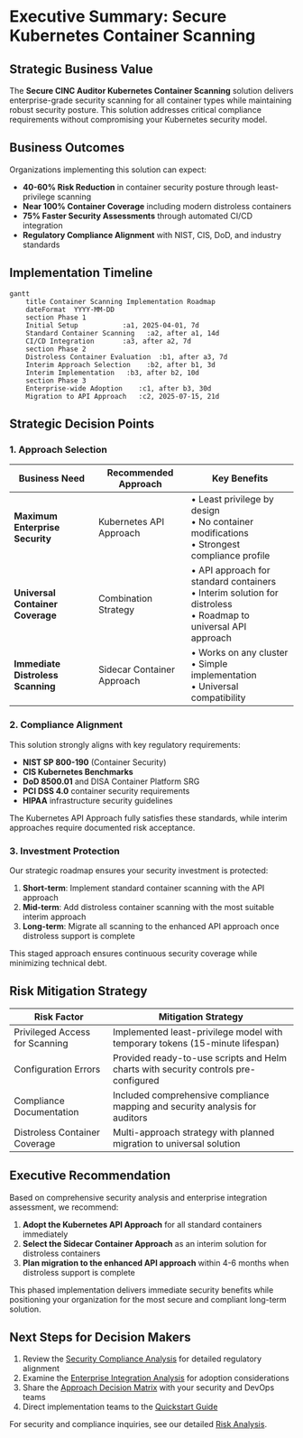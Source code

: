 # Executive Summary: Secure Kubernetes Container Scanning

## Strategic Business Value

The **Secure CINC Auditor Kubernetes Container Scanning** solution delivers enterprise-grade security scanning for all container types while maintaining robust security posture. This solution addresses critical compliance requirements without compromising your Kubernetes security model.

## Business Outcomes

Organizations implementing this solution can expect:

- **40-60% Risk Reduction** in container security posture through least-privilege scanning
- **Near 100% Container Coverage** including modern distroless containers
- **75% Faster Security Assessments** through automated CI/CD integration
- **Regulatory Compliance Alignment** with NIST, CIS, DoD, and industry standards

## Implementation Timeline

```mermaid
gantt
    title Container Scanning Implementation Roadmap
    dateFormat  YYYY-MM-DD
    section Phase 1
    Initial Setup           :a1, 2025-04-01, 7d
    Standard Container Scanning   :a2, after a1, 14d
    CI/CD Integration       :a3, after a2, 7d
    section Phase 2
    Distroless Container Evaluation  :b1, after a3, 7d
    Interim Approach Selection    :b2, after b1, 3d
    Interim Implementation   :b3, after b2, 10d
    section Phase 3
    Enterprise-wide Adoption    :c1, after b3, 30d
    Migration to API Approach   :c2, 2025-07-15, 21d
```

## Strategic Decision Points

### 1. Approach Selection

| Business Need | Recommended Approach | Key Benefits |
|---------------|---------------------|--------------|
| **Maximum Enterprise Security** | Kubernetes API Approach | • Least privilege by design<br>• No container modifications<br>• Strongest compliance profile |
| **Universal Container Coverage** | Combination Strategy | • API approach for standard containers<br>• Interim solution for distroless<br>• Roadmap to universal API approach |
| **Immediate Distroless Scanning** | Sidecar Container Approach | • Works on any cluster<br>• Simple implementation<br>• Universal compatibility |

### 2. Compliance Alignment

This solution strongly aligns with key regulatory requirements:

- **NIST SP 800-190** (Container Security)
- **CIS Kubernetes Benchmarks**
- **DoD 8500.01** and DISA Container Platform SRG
- **PCI DSS 4.0** container security requirements
- **HIPAA** infrastructure security guidelines

The Kubernetes API Approach fully satisfies these standards, while interim approaches require documented risk acceptance.

### 3. Investment Protection

Our strategic roadmap ensures your security investment is protected:

1. **Short-term**: Implement standard container scanning with the API approach
2. **Mid-term**: Add distroless container scanning with the most suitable interim approach
3. **Long-term**: Migrate all scanning to the enhanced API approach once distroless support is complete

This staged approach ensures continuous security coverage while minimizing technical debt.

## Risk Mitigation Strategy

| Risk Factor | Mitigation Strategy |
|-------------|---------------------|
| Privileged Access for Scanning | Implemented least-privilege model with temporary tokens (15-minute lifespan) |
| Configuration Errors | Provided ready-to-use scripts and Helm charts with security controls pre-configured |
| Compliance Documentation | Included comprehensive compliance mapping and security analysis for auditors |
| Distroless Container Coverage | Multi-approach strategy with planned migration to universal solution |

## Executive Recommendation

Based on comprehensive security analysis and enterprise integration assessment, we recommend:

1. **Adopt the Kubernetes API Approach** for all standard containers immediately
2. **Select the Sidecar Container Approach** as an interim solution for distroless containers
3. **Plan migration to the enhanced API approach** within 4-6 months when distroless support is complete

This phased implementation delivers immediate security benefits while positioning your organization for the most secure and compliant long-term solution.

## Next Steps for Decision Makers

1. Review the [Security Compliance Analysis](../security/compliance.md) for detailed regulatory alignment
2. Examine the [Enterprise Integration Analysis](../overview/enterprise-integration-analysis.md) for adoption considerations
3. Share the [Approach Decision Matrix](../approaches/decision-matrix.md) with your security and DevOps teams
4. Direct implementation teams to the [Quickstart Guide](../quickstart-guide.md)

For security and compliance inquiries, see our detailed [Risk Analysis](../security/risk-analysis.md).